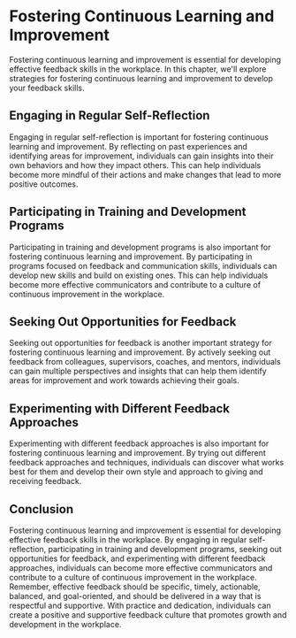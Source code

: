 Fostering Continuous Learning and Improvement
=========================================================================================

Fostering continuous learning and improvement is essential for developing effective feedback skills in the workplace. In this chapter, we'll explore strategies for fostering continuous learning and improvement to develop your feedback skills.

Engaging in Regular Self-Reflection
-----------------------------------

Engaging in regular self-reflection is important for fostering continuous learning and improvement. By reflecting on past experiences and identifying areas for improvement, individuals can gain insights into their own behaviors and how they impact others. This can help individuals become more mindful of their actions and make changes that lead to more positive outcomes.

Participating in Training and Development Programs
--------------------------------------------------

Participating in training and development programs is also important for fostering continuous learning and improvement. By participating in programs focused on feedback and communication skills, individuals can develop new skills and build on existing ones. This can help individuals become more effective communicators and contribute to a culture of continuous improvement in the workplace.

Seeking Out Opportunities for Feedback
--------------------------------------

Seeking out opportunities for feedback is another important strategy for fostering continuous learning and improvement. By actively seeking out feedback from colleagues, supervisors, coaches, and mentors, individuals can gain multiple perspectives and insights that can help them identify areas for improvement and work towards achieving their goals.

Experimenting with Different Feedback Approaches
------------------------------------------------

Experimenting with different feedback approaches is also important for fostering continuous learning and improvement. By trying out different feedback approaches and techniques, individuals can discover what works best for them and develop their own style and approach to giving and receiving feedback.

Conclusion
----------

Fostering continuous learning and improvement is essential for developing effective feedback skills in the workplace. By engaging in regular self-reflection, participating in training and development programs, seeking out opportunities for feedback, and experimenting with different feedback approaches, individuals can become more effective communicators and contribute to a culture of continuous improvement in the workplace. Remember, effective feedback should be specific, timely, actionable, balanced, and goal-oriented, and should be delivered in a way that is respectful and supportive. With practice and dedication, individuals can create a positive and supportive feedback culture that promotes growth and development in the workplace.
